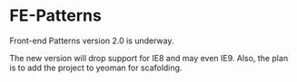FE-Patterns
===========

Front-end Patterns version 2.0 is underway. 

The new version will drop support for IE8 and may even IE9.
Also, the plan is to add the project to yeoman for scafolding. 


